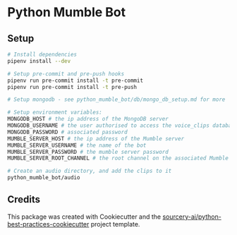 # Python Mumble Bot

## Setup
```sh
# Install dependencies
pipenv install --dev

# Setup pre-commit and pre-push hooks
pipenv run pre-commit install -t pre-commit
pipenv run pre-commit install -t pre-push

# Setup mongodb - see python_mumble_bot/db/mongo_db_setup.md for more

# Setup environment variables:
MONGODB_HOST # the ip address of the MongoDB server
MONGODB_USERNAME # the user authorised to access the voice_clips database on the MongoDB server
MONGODB_PASSWORD # associated password
MUMBLE_SERVER_HOST # the ip address of the Mumble server
MUMBLE_SERVER_USERNAME # the name of the bot
MUMBLE_SERVER_PASSWORD # the mumble server password
MUMBLE_SERVER_ROOT_CHANNEL # the root channel on the associated Mumble server

# Create an audio directory, and add the clips to it
python_mumble_bot/audio
```



## Credits
This package was created with Cookiecutter and the [sourcery-ai/python-best-practices-cookiecutter](https://github.com/sourcery-ai/python-best-practices-cookiecutter) project template.
